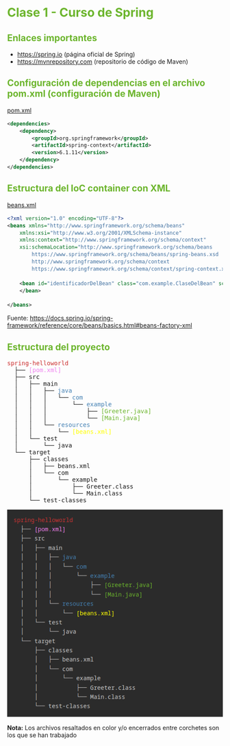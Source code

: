 # <sg>Clase 1 - Curso de Spring</sg>

## <sg>Enlaces importantes</sg>

* https://spring.io (página oficial de Spring)
* https://mvnrepository.com (repositorio de código de Maven)

## <sg>Configuración de dependencias en el archivo pom.xml (configuración de Maven)</sg>

[pom.xml](./spring-helloworld/pom.xml)

```xml
<dependencies>
    <dependency>
        <groupId>org.springframework</groupId>
        <artifactId>spring-context</artifactId>
        <version>6.1.11</version>
    </dependency>
</dependencies>
```

## <sg>Estructura del IoC container con XML</sg>

[beans.xml](./spring-helloworld/src/main/resources/beans.xml)

```xml
<?xml version="1.0" encoding="UTF-8"?>
<beans xmlns="http://www.springframework.org/schema/beans"
	xmlns:xsi="http://www.w3.org/2001/XMLSchema-instance"
	xmlns:context="http://www.springframework.org/schema/context"
	xsi:schemaLocation="http://www.springframework.org/schema/beans
		https://www.springframework.org/schema/beans/spring-beans.xsd
		http://www.springframework.org/schema/context
		https://www.springframework.org/schema/context/spring-context.xsd">

	<bean id="identificadorDelBean" class="com.example.ClaseDelBean" scope="prototype">
	</bean>

</beans>
```

Fuente: https://docs.spring.io/spring-framework/reference/core/beans/basics.html#beans-factory-xml

## <sg>Estructura del proyecto</sg>

<pre>
<r>spring-helloworld</r>
  ├── <v>[pom.xml]</v>
  ├── src
  │   ├── main
  │   │   ├── <sb>java</sb>
  │   │   │   └── <sb>com</sb>
  │   │   │       └── <sb>example</sb>
  │   │   │           ├── <sg>[Greeter.java]</sg>
  │   │   │           └── <sg>[Main.java]</sg>
  │   │   └── <sb>resources</sb>
  │   │       └── <y>[beans.xml]</y>
  │   └── test
  │       └── java
  └── target
      ├── classes
      │   ├── beans.xml
      │   └── com
      │       └── example
      │           ├── Greeter.class
      │           └── Main.class
      └── test-classes
</pre>

![tree](./img.png)

**Nota:** Los archivos resaltados en color y/o encerrados entre corchetes son los que se han trabajado

<style>
    y {color: yellow}
	r {color: #C33}
	v {color: violet}
	sb {color: steelblue}
	sg {color: #6CB52D} /* Spring Green */
</style>
